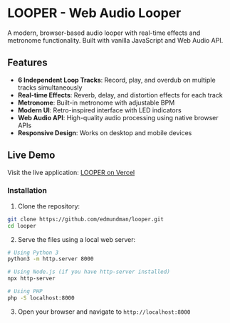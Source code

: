 # LOOPER - Web Audio Looper

A modern, browser-based audio looper with real-time effects and metronome functionality. Built with vanilla JavaScript and Web Audio API.

## Features

- **6 Independent Loop Tracks**: Record, play, and overdub on multiple tracks simultaneously
- **Real-time Effects**: Reverb, delay, and distortion effects for each track
- **Metronome**: Built-in metronome with adjustable BPM
- **Modern UI**: Retro-inspired interface with LED indicators
- **Web Audio API**: High-quality audio processing using native browser APIs
- **Responsive Design**: Works on desktop and mobile devices

## Live Demo

Visit the live application: [LOOPER on Vercel](https://looper-psi.vercel.app)

### Installation

1. Clone the repository:
```bash
git clone https://github.com/edmundman/looper.git
cd looper
```

2. Serve the files using a local web server:
```bash
# Using Python 3
python3 -m http.server 8000

# Using Node.js (if you have http-server installed)
npx http-server

# Using PHP
php -S localhost:8000
```

3. Open your browser and navigate to `http://localhost:8000`
